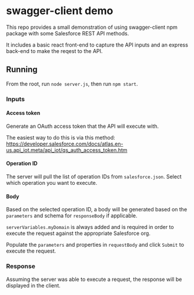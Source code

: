 # swagger-client demo

This repo provides a small demonstration of using swagger-client npm package with some Salesforce REST API methods.

It includes a basic react front-end to capture the API inputs and an express back-end to make the reqest to the API.

## Running

From the root, run `node server.js`, then run `npm start`.

### Inputs

#### Access token

Generate an OAuth access token that the API will execute with.

The easiest way to do this is via this method: https://developer.salesforce.com/docs/atlas.en-us.api_iot.meta/api_iot/qs_auth_access_token.htm

#### Operation ID

The server will pull the list of operation IDs from `salesforce.json`. Select which operation you want to execute.

#### Body

Based on the selected operation ID, a body will be generated based on the `parameters` and schema for `responseBody` if applicable.

`serverVariables.myDomain` is always added and is required in order to execute the request against the appropriate Salesforce org.

Populate the `parameters` and properties in `requestBody` and click `Submit` to execute the request.

### Response

Assuming the server was able to execute a request, the response will be displayed in the client.
